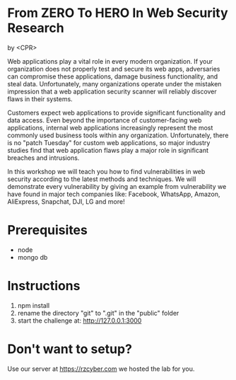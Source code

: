 # From ZERO To HERO In Web Security Research
by \<CPR> 

Web applications play a vital role in every modern organization. If your organization does not properly test and secure its web apps, adversaries can compromise these applications, damage business functionality, and steal data. Unfortunately, many organizations operate under the mistaken impression that a web application security scanner will reliably discover flaws in their systems.

Customers expect web applications to provide significant functionality and data access. Even beyond the importance of customer-facing web applications, internal web applications increasingly represent the most commonly used business tools within any organization. Unfortunately, there is no "patch Tuesday" for custom web applications, so major industry studies find that web application flaws play a major role in significant breaches and intrusions.

In this workshop we will teach you how to find vulnerabilities in web security according to the latest methods and techniques. We will demonstrate every vulnerability by giving an example from vulnerability we have found in major tech companies like: Facebook, WhatsApp, Amazon, AliExpress, Snapchat, DJI, LG and more!

# Prerequisites
- node
- mongo db


# Instructions
1. npm install
2. rename the directory "git" to ".git" in the "public" folder
3. start the challenge at: http://127.0.0.1:3000


# Don't want to setup?
Use our server at https://rzcyber.com we hosted the lab for you.
